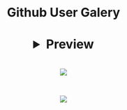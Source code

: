 
<div align='center'>
 
<br>
  <h1> Github User Galery<h1>

<details>
  <summary>Preview</summary>
  <img src="./preview.png" width="230px" alt="preview"/>
</details>

<p align="center"><a href="https://github.com/thegilang"><img src="https://github-readme-stats.vercel.app/api?username=geneather&show_icons=true&theme=tokyonight"></a></p>
<p align="center"><a href="https://github.com/geneater"><img src="https://github-readme-stats.vercel.app/api/top-langs/?username=geneather&theme=tokyonight&layout=compact"></a></p>
<!---
thegilang/t is a ✨ special ✨ repository because its `README.md` (this file) appears on your GitHub profile.
You can click the Preview link to take a look at your changes.
--->
</div>

   
